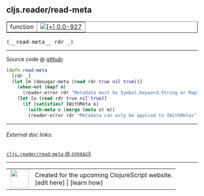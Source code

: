 ## cljs.reader/read-meta



 <table border="1">
<tr>
<td>function</td>
<td><a href="https://github.com/cljsinfo/cljs-api-docs/tree/0.0-927"><img valign="middle" alt="[+] 0.0-927" title="Added in 0.0-927" src="https://img.shields.io/badge/+-0.0--927-lightgrey.svg"></a> </td>
</tr>
</table>


 <samp>
(__read-meta__ rdr _)<br>
</samp>

---







Source code @ [github](https://github.com/clojure/clojurescript/blob/r3126/src/cljs/cljs/reader.cljs#L371-L379):

```clj
(defn read-meta
  [rdr _]
  (let [m (desugar-meta (read rdr true nil true))]
    (when-not (map? m)
      (reader-error rdr "Metadata must be Symbol,Keyword,String or Map"))
    (let [o (read rdr true nil true)]
      (if (satisfies? IWithMeta o)
        (with-meta o (merge (meta o) m))
        (reader-error rdr "Metadata can only be applied to IWithMetas")))))
```

<!--
Repo - tag - source tree - lines:

 <pre>
clojurescript @ r3126
└── src
    └── cljs
        └── cljs
            └── <ins>[reader.cljs:371-379](https://github.com/clojure/clojurescript/blob/r3126/src/cljs/cljs/reader.cljs#L371-L379)</ins>
</pre>

-->

---



###### External doc links:

[`cljs.reader/read-meta` @ crossclj](http://crossclj.info/fun/cljs.reader.cljs/read-meta.html)<br>

---

 <table>
<tr><td>
<img valign="middle" align="right" width="48px" src="http://i.imgur.com/Hi20huC.png">
</td><td>
Created for the upcoming ClojureScript website.<br>
[edit here] | [learn how]
</td></tr></table>

[edit here]:https://github.com/cljsinfo/cljs-api-docs/blob/master/cljsdoc/cljs.reader_read-meta.cljsdoc
[learn how]:https://github.com/cljsinfo/cljs-api-docs/wiki/cljsdoc-files

<!--

This information was too distracting to show to readers, but I'll leave it
commented here since it is helpful to:

- pretty-print the data used to generate this document
- and show how to retrieve that data



The API data for this symbol:

```clj
{:ns "cljs.reader",
 :name "read-meta",
 :type "function",
 :signature ["[rdr _]"],
 :source {:code "(defn read-meta\n  [rdr _]\n  (let [m (desugar-meta (read rdr true nil true))]\n    (when-not (map? m)\n      (reader-error rdr \"Metadata must be Symbol,Keyword,String or Map\"))\n    (let [o (read rdr true nil true)]\n      (if (satisfies? IWithMeta o)\n        (with-meta o (merge (meta o) m))\n        (reader-error rdr \"Metadata can only be applied to IWithMetas\")))))",
          :title "Source code",
          :repo "clojurescript",
          :tag "r3126",
          :filename "src/cljs/cljs/reader.cljs",
          :lines [371 379]},
 :full-name "cljs.reader/read-meta",
 :full-name-encode "cljs.reader_read-meta",
 :history [["+" "0.0-927"]]}

```

Retrieve the API data for this symbol:

```clj
;; from Clojure REPL
(require '[clojure.edn :as edn])
(-> (slurp "https://raw.githubusercontent.com/cljsinfo/cljs-api-docs/catalog/cljs-api.edn")
    (edn/read-string)
    (get-in [:symbols "cljs.reader/read-meta"]))
```

-->
